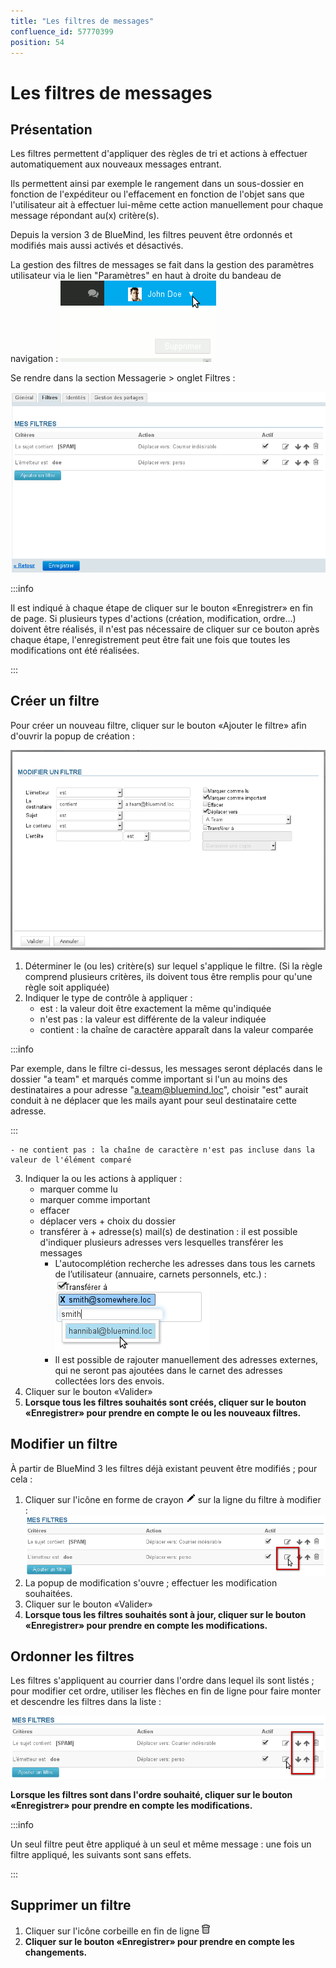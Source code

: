 ```yaml
---
title: "Les filtres de messages"
confluence_id: 57770399
position: 54
---
```

# Les filtres de messages


## Présentation

Les filtres permettent d'appliquer des règles de tri et actions à effectuer automatiquement aux nouveaux messages entrant.

Ils permettent ainsi par exemple le rangement dans un sous-dossier en fonction de l'expéditeur ou l'effacement en fonction de l'objet sans que l'utilisateur ait à effectuer lui-même cette action manuellement pour chaque message répondant au(x) critère(s).

Depuis la version 3 de BlueMind, les filtres peuvent être ordonnés et modifiés mais aussi activés et désactivés.


La gestion des filtres de messages se fait dans la gestion des paramètres utilisateur via le lien "Paramètres" en haut à droite du bandeau de navigation : ![](../../../attachments/57770060/57770071.png)

Se rendre dans la section Messagerie > onglet Filtres :

![](../../../attachments/57770399/57770409.png)


:::info

Il est indiqué à chaque étape de cliquer sur le bouton «Enregistrer» en fin de page. Si plusieurs types d'actions (création, modification, ordre...) doivent être réalisés, il n'est pas nécessaire de cliquer sur ce bouton après chaque étape, l'enregistrement peut être fait une fois que toutes les modifications ont été réalisées.

:::

## Créer un filtre

Pour créer un nouveau filtre, cliquer sur le bouton «Ajouter le filtre» afin d'ouvrir la popup de création :

![](../../../attachments/57770399/57770407.png)

1. Déterminer le (ou les) critère(s) sur lequel s'applique le filtre. (Si la règle comprend plusieurs critères, ils doivent tous être remplis pour qu'une règle soit appliquée)
2. Indiquer le type de contrôle à appliquer :
    - est : la valeur doit être exactement la même qu'indiquée
    - n'est pas : la valeur est différente de la valeur indiquée
    - contient : la chaîne de caractère apparaît dans la valeur comparée


:::info

Par exemple, dans le filtre ci-dessus, les messages seront déplacés dans le dossier "a team" et marqués comme important si l'un au moins des destinataires a pour adresse "a.team@bluemind.loc", choisir "est" aurait conduit à ne déplacer que les mails ayant pour seul destinataire cette adresse.

:::

    - ne contient pas : la chaîne de caractère n'est pas incluse dans la valeur de l'élément comparé

3. Indiquer la ou les actions à appliquer :
    - marquer comme lu
    - marquer comme important
    - effacer
    - déplacer vers + choix du dossier
    - transférer à + adresse(s) mail(s) de destination : il est possible d'indiquer plusieurs adresses vers lesquelles transférer les messages
        - L'autocomplétion recherche les adresses dans tous les carnets de l’utilisateur (annuaire, carnets personnels, etc.) :![](../../../attachments/57770399/57770401.png)
        - Il est possible de rajouter manuellement des adresses externes, qui ne seront pas ajoutées dans le carnet des adresses collectées lors des envois.
4. Cliquer sur le bouton «Valider»
5. **Lorsque tous les filtres souhaités sont créés, cliquer sur le bouton «Enregistrer» pour prendre en compte le ou les nouveaux filtres.**


## Modifier un filtre

À partir de BlueMind 3 les filtres déjà existant peuvent être modifiés ; pour cela :

1. Cliquer sur l'icône en forme de crayon ![](../../../attachments/57770399/57770400.png) sur la ligne du filtre à modifier :![](../../../attachments/57770399/57770405.png)
2. La popup de modification s'ouvre ; effectuer les modification souhaitées.
3. Cliquer sur le bouton «Valider»
4. **Lorsque tous les filtres souhaités sont à jour, cliquer sur le bouton «Enregistrer» pour prendre en compte les modifications.**


## Ordonner les filtres

Les filtres s'appliquent au courrier dans l'ordre dans lequel ils sont listés ; pour modifier cet ordre, utiliser les flèches en fin de ligne pour faire monter et descendre les filtres dans la liste :

![](../../../attachments/57770399/57770403.png)

**Lorsque les filtres sont dans l'ordre souhaité, cliquer sur le bouton «Enregistrer» pour prendre en compte les modifications.**


:::info

Un seul filtre peut être appliqué à un seul et même message : une fois un filtre appliqué, les suivants sont sans effets.

:::

## Supprimer un filtre

1. Cliquer sur l'icône corbeille en fin de ligne ![](../../../attachments/17203265/17203279.png)
2. **Cliquer sur le bouton «Enregistrer» pour prendre en compte les changements.**


